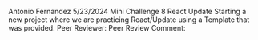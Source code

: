 Antonio Fernandez
5/23/2024
Mini Challenge 8 React Update
Starting a new project where we are practicing React/Update using a Template that was provided.
Peer Reviewer:
Peer Review Comment:
